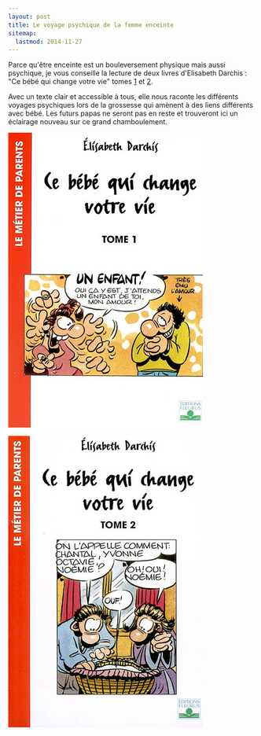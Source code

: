```yaml
---
layout: post
title: Le voyage psychique de la femme enceinte
sitemap:
  lastmod: 2014-11-27
---
```


Parce qu'être enceinte est un bouleversement physique mais aussi psychique, je vous conseille la lecture de deux livres d'Elisabeth Darchis :
"Ce bébé qui change votre vie" tomes [1](http://livre.fnac.com/a1336630/Elisabeth-Darchis-Ce-bebe-qui-change-votre-vie) et [2](http://livre.fnac.com/a1336631/Elisabeth-Darchis-Ce-bebe-qui-change-votre-vie).

Avec un texte clair et accessible à tous, elle nous raconte les différents voyages psychiques lors de la grossesse
qui amènent à des liens différents avec bébé.
Les futurs papas ne seront pas en reste et trouveront ici un éclairage nouveau sur ce grand chamboulement.

[![Ce bébé qui change votre vie, tome 1](/assets/2014-02-04/Ce-bebe-qui-change-votre-vie-tome-1.png)](http://livre.fnac.com/a1336630/Elisabeth-Darchis-Ce-bebe-qui-change-votre-vie)

[![Ce bébé qui change votre vie, tome 2](/assets/2014-02-04/Ce-bebe-qui-change-votre-vie-tome-2.png)](http://livre.fnac.com/a1336631/Elisabeth-Darchis-Ce-bebe-qui-change-votre-vie)
